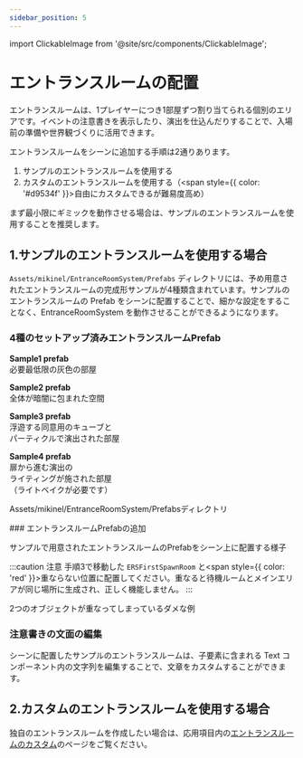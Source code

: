 ```yaml
---
sidebar_position: 5
---
```


import ClickableImage from '@site/src/components/ClickableImage';

# エントランスルームの配置

エントランスルームは、1プレイヤーにつき1部屋ずつ割り当てられる個別のエリアです。イベントの注意書きを表示したり、演出を仕込んだりすることで、入場前の準備や世界観づくりに活用できます。

エントランスルームをシーンに追加する手順は2通りあります。
1. サンプルのエントランスルームを使用する
2. カスタムのエントランスルームを使用する（<span style={{ color: '#d9534f' }}>自由にカスタムできるが難易度高め</span>）

まず最小限にギミックを動作させる場合は、サンプルのエントランスルームを使用することを推奨します。

## 1.サンプルのエントランスルームを使用する場合

`Assets/mikinel/EntranceRoomSystem/Prefabs` ディレクトリには、予め用意されたエントランスルームの完成形サンプルが4種類含まれています。サンプルのエントランスルームの Prefab をシーンに配置することで、細かな設定をすることなく、EntranceRoomSystem を動作させることができるようになります。

### 4種のセットアップ済みエントランスルームPrefab

<div className="row sample-room-gallery">
  <div className="col col--3 sample-room-gallery__item">
    <ClickableImage src="/img/ers-room-sample-1.png" alt="ERSEntranceRoom Sample1" />
    <p className="sample-room-gallery__caption"><strong>Sample1 prefab</strong><br />必要最低限の灰色の部屋</p>
  </div>
  <div className="col col--3 sample-room-gallery__item">
    <ClickableImage src="/img/ers-room-sample-2.png" alt="ERSEntranceRoom Sample2" />
    <p className="sample-room-gallery__caption"><strong>Sample2 prefab</strong><br />全体が暗闇に包まれた空間</p>
  </div>
  <div className="col col--3 sample-room-gallery__item">
    <ClickableImage src="/img/ers-room-sample-3.png" alt="ERSEntranceRoom Sample3" />
    <p className="sample-room-gallery__caption"><strong>Sample3 prefab</strong><br />浮遊する同意用のキューブと<br />パーティクルで演出された部屋</p>
  </div>
  <div className="col col--3 sample-room-gallery__item">
    <ClickableImage src="/img/ers-room-sample-4.png" alt="ERSEntranceRoom Sample4" />
    <p className="sample-room-gallery__caption"><strong>Sample4 prefab</strong><br />扉から進む演出の<br />ライティングが施された部屋<br />（<span style={{ color: 'red' }}>ライトベイクが必要です</span>）</p>
  </div>
</div>

<ClickableImage src="/img/ers-entrance-room-sample-prefabs.png" alt="ERSEntranceRoom サンプルPrefab一覧" />
<p style={{ textAlign: 'center' }}>Assets/mikinel/EntranceRoomSystem/Prefabsディレクトリ</p>
### エントランスルームPrefabの追加
<ClickableImage src="/img/sample-entrance-room-add.png" alt="Sample1のPrefabをシーンに追加する方法" />
<p style={{ textAlign: 'center' }}>サンプルで用意されたエントランスルームのPrefabをシーン上に配置する様子</p>

:::caution 注意
手順3で移動した `ERSFirstSpawnRoom` と<span style={{ color: 'red' }}>重ならない位置</span>に配置してください。重なると待機ルームとメインエリアが同じ場所に生成され、正しく機能しません。
:::

<ClickableImage src="/img/first-room-entrance-room-overlap.png" alt="ERSFirstSpawnRoom と ERSEntranceRoom が重なっている例（NG）" />
<p style={{ textAlign: 'center' }}>2つのオブジェクトが重なってしまっているダメな例</p>

### 注意書きの文面の編集

シーンに配置したサンプルのエントランスルームは、子要素に含まれる Text コンポーネント内の文字列を編集することで、文章をカスタムすることができます。

<ClickableImage src="/img/custom-sample-entrance-room-text.png" alt="サンプルエントランスルームのテキスト編集例" />

## 2.カスタムのエントランスルームを使用する場合

独自のエントランスルームを作成したい場合は、応用項目内の[エントランスルームのカスタム](custom-entrance-room.md)のページをご覧ください。
